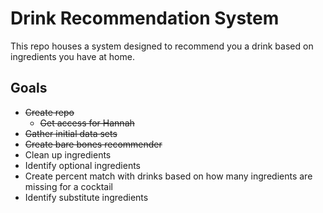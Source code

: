 # Drink Recommendation System

This repo houses a system designed to recommend you a drink based on ingredients you have at home.

## Goals

* ~~Create repo~~
  + ~~Get access for Hannah~~
* ~~Gather initial data sets~~
* ~~Create bare bones recommender~~
* Clean up ingredients
* Identify optional ingredients
* Create percent match with drinks based on how many ingredients are missing for a cocktail
* Identify substitute ingredients